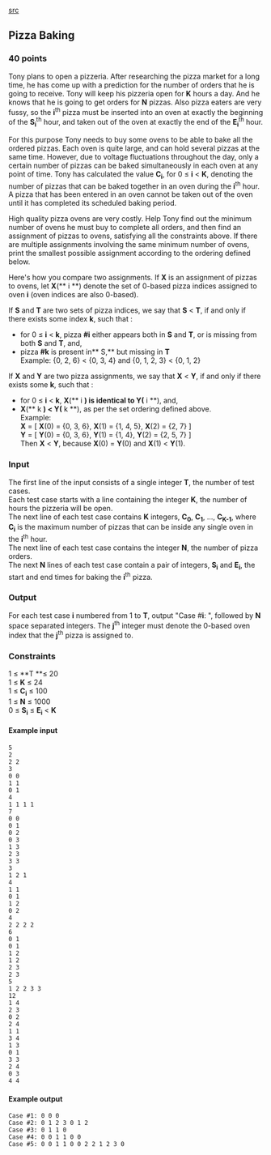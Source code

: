 [src](https://www.facebook.com/hackercup/problems.php?pid=1392143854367184&round=1433361756892155)

## Pizza Baking

### 40 points 

Tony plans to open a pizzeria. After researching the pizza market for a long
time, he has come up with a prediction for the number of orders that he is
going to receive. Tony will keep his pizzeria open for **K** hours a day. And
he knows that he is going to get orders for **N** pizzas. Also pizza eaters
are very fussy, so the **i**<sup>th</sup> pizza must be inserted into an oven
at exactly the beginning of the **S<sub>i</sub>**<sup>th</sup> hour, and taken
out of the oven at exactly the end of the **E<sub>i</sub>**<sup>th</sup> hour.

For this purpose Tony needs to buy some ovens to be able to bake all the
ordered pizzas. Each oven is quite large, and can hold several pizzas at the
same time. However, due to voltage fluctuations throughout the day, only a
certain number of pizzas can be baked simultaneously in each oven at any point
of time. Tony has calculated the value **C<sub>i</sub>**, for 0 ≤ **i** <
**K**, denoting the number of pizzas that can be baked together in an oven
during the **i**<sup>th</sup> hour. A pizza that has been entered in an oven
cannot be taken out of the oven until it has completed its scheduled baking
period.

High quality pizza ovens are very costly. Help Tony find out the minimum
number of ovens he must buy to complete all orders, and then find an
assignment of pizzas to ovens, satisfying all the constraints above. If there
are multiple assignments involving the same minimum number of ovens, print the
smallest possible assignment according to the ordering defined below.

Here's how you compare two assignments. If **X** is an assignment of pizzas to
ovens, let **X**(** i **) denote the set of 0-based pizza indices assigned to
oven **i** (oven indices are also 0-based).

If **S** and **T** are two sets of pizza indices, we say that **S** < **T**,
if and only if there exists some index **k**, such that :  
* for 0 ≤ **i** < **k**, pizza **#i** either appears both in **S** and **T**, or is missing from both **S** and **T**, and,   
* pizza **#k** is present in** S,** but missing in **T**   
Example: {0, 2, 6} < {0, 3, 4} and {0, 1, 2, 3} < {0, 1, 2}

If **X** and **Y** are two pizza assignments, we say that **X** < **Y**, if
and only if there exists some **k**, such that :  
* for 0 ≤ **i** < **k**, **X**(** i **) is identical to **Y**(** i **), and,   
* **X**(** k **) < **Y**(** k **), as per the set ordering defined above.   
Example:  
**X** = [ **X**(0) = {0, 3, 6}, **X**(1) = {1, 4, 5}, **X**(2) = {2, 7} ]   
**Y** = [ **Y**(0) = {0, 3, 6}, **Y**(1) = {1, 4}, **Y**(2) = {2, 5, 7} ]   
Then **X** < **Y**, because **X**(0) = **Y**(0) and **X**(1) < **Y**(1).  

### Input

The first line of the input consists of a single integer **T**, the number of
test cases.  
Each test case starts with a line containing the integer **K**, the number of
hours the pizzeria will be open.  
The next line of each test case contains **K** integers, **C<sub>0</sub>**,
**C<sub>1</sub>**, ..., **C<sub>K-1</sub>**, where **C<sub>i</sub>** is the
maximum number of pizzas that can be inside any single oven in the
**i**<sup>th</sup> hour.  
The next line of each test case contains the integer **N**, the number of
pizza orders.  
The next **N** lines of each test case contain a pair of integers,
**S<sub>i</sub>** and **E<sub>i</sub>**, the start and end times for baking
the **i**<sup>th</sup> pizza.  

### Output

For each test case **i** numbered from 1 to **T**, output "Case #**i**: ",
followed by **N** space separated integers. The **j**<sup>th</sup> integer
must denote the 0-based oven index that the **j**<sup>th</sup> pizza is
assigned to.

### Constraints

1 ≤ **T **≤ 20  
1 ≤ **K** ≤ 24  
1 ≤ **C<sub>i</sub>** ≤ 100  
1 ≤ **N** ≤ 1000  
0 ≤ **S<sub>i</sub>** ≤ **E<sub>i</sub>** < **K**  

#### Example input

```
5
2
2 2
3
0 0
1 1
0 1
4
1 1 1 1
7
0 0
0 1
0 2
0 3
1 3
2 3
3 3
3
1 2 1
4
1 1
0 1
1 2
0 2
4
2 2 2 2
6
0 1
0 1
1 2
1 2
2 3
2 3
5
1 2 2 3 3
12
1 4
2 3
0 2
2 4
1 1
3 4
1 3
0 1
3 3
2 4
0 3
4 4

```

#### Example output

```
Case #1: 0 0 0
Case #2: 0 1 2 3 0 1 2
Case #3: 0 1 1 0
Case #4: 0 0 1 1 0 0
Case #5: 0 0 1 1 0 0 2 2 1 2 3 0

```
